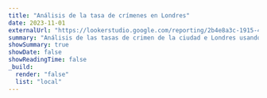 ```yaml
---
title: "Análisis de la tasa de crímenes en Londres"
date: 2023-11-01
externalUrl: "https://lookerstudio.google.com/reporting/2b4e8a3c-1915-4f15-b27c-a6433b3b0487"
summary: "Análisis de las tasas de crimen de la ciudad e Londres usando Looker Studio y BigQuery."
showSummary: true
showDate: false
showReadingTime: false
_build:
  render: "false"
  list: "local"
---
```

